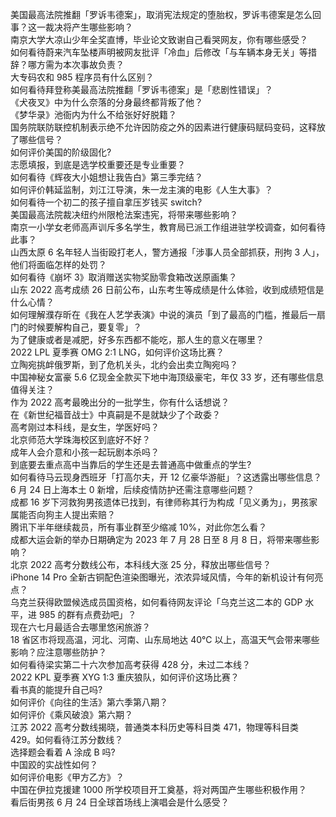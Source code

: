 美国最高法院推翻「罗诉韦德案」，取消宪法规定的堕胎权，罗诉韦德案是怎么回事？这一裁决将产生哪些影响？  
南京大学大凉山少年全奖直博，毕业论文致谢自己看哭网友，你有哪些感受？  
如何看待蔚来汽车坠楼声明被网友批评「冷血」后修改「与车辆本身无关」等措辞？哪方需为本次事故负责？  
大专码农和 985 程序员有什么区别？  
如何看待拜登称美最高法院推翻「罗诉韦德案」是「悲剧性错误」？  
《犬夜叉》中为什么奈落的分身最终都背叛了他？  
《梦华录》池衙内为什么不给张好好脱籍？  
国务院联防联控机制表示绝不允许因防疫之外的因素进行健康码赋码变码，这释放了哪些信号？  
如何评价美国的阶级固化?  
志愿填报，到底是选学校重要还是专业重要？  
如何看待《辉夜大小姐想让我告白》第三季完结？  
如何评价韩延监制，刘江江导演，朱一龙主演的电影《人生大事》？  
如何看待一个初二的孩子擅自拿压岁钱买 switch?  
美国最高法院裁决纽约州限枪法案违宪，将带来哪些影响？  
南京一小学女老师高声训斥多名学生，教育局已派工作组进驻学校调查，如何看待此事？  
山西太原 6 名年轻人当街殴打老人，警方通报「涉事人员全部抓获，刑拘 3 人」，他们将面临怎样的处罚？  
如何看待《崩坏 3》取消赠送实物奖励零食箱改送原画集？  
山东 2022 高考成绩 26 日前公布，山东考生等成绩是什么体验，收到成绩短信是什么心情？  
如何理解濮存昕在《我在人艺学表演》中说的演员「到了最高的门槛，推最后一扇门的时候要解构自己，要复零」？  
为了健康或者是减肥，好多东西都不能吃，那人生的意义在哪里？  
2022 LPL 夏季赛 OMG 2:1 LNG，如何评价这场比赛？  
立陶宛挑衅俄罗斯，到了危机关头，北约会出卖立陶宛吗？  
中国神秘女富豪 5.6 亿现金全款买下地中海顶级豪宅，年仅 33 岁，还有哪些信息值得关注？  
作为 2022 高考最晚出分的一批学生，你有什么话想说？  
在《新世纪福音战士》中真嗣是不是就缺少了个政委？  
高考刚过本科线，是女生，学医好吗？  
北京师范大学珠海校区到底好不好？  
成年人会介意和小孩一起玩剧本杀吗？  
到底要去重点高中当靠后的学生还是去普通高中做重点的学生?  
如何看待马云现身西班牙「打高尔夫，开 12 亿豪华游艇」？这透露出哪些信息？  
6 月 24 日上海本土 0 新增，后续疫情防护还需注意哪些问题？  
成都  16 岁下河救狗男孩遗体已找到，有律师称其行为构成「见义勇为」，男孩家属能否向狗主人提出索赔？  
腾讯下半年继续裁员，所有事业群至少缩减 10%，对此你怎么看？  
成都大运会新的举办日期确定为 2023 年 7 月 28 日至 8 月 8 日，将带来哪些影响？  
北京 2022 高考分数线公布，本科线大涨 25 分，释放出哪些信号？  
iPhone 14 Pro 全新古铜配色渲染图曝光，浓浓异域风情，今年的新机设计有何亮点？  
乌克兰获得欧盟候选成员国资格，如何看待网友评论「乌克兰这二本的 GDP 水平，进 985 的群有点费劲吧」？  
现在六七月最适合去哪里悠闲旅游？  
18 省区市将现高温，河北、河南、山东局地达 40℃ 以上，高温天气会带来哪些影响？应注意哪些防护？  
如何看待梁实第二十六次参加高考获得 428 分，未过二本线？  
2022 KPL 夏季赛 XYG 1:3 重庆狼队，如何评价这场比赛？  
看书真的能提升自己吗?  
如何评价《向往的生活》第六季第八期？  
如何评价《乘风破浪》第六期？  
江苏 2022 高考分数线揭晓，普通类本科历史等科目类 471，物理等科目类 429。如何看待江苏分数线？  
选择题会看着 A 涂成 B 吗?  
中国跤的实战性如何？  
如何评价电影《甲方乙方》？  
中国在伊拉克援建 1000 所学校项目开工奠基，将对两国产生哪些积极作用？  
看后街男孩 6 月 24 日全球首场线上演唱会是什么感受？  
